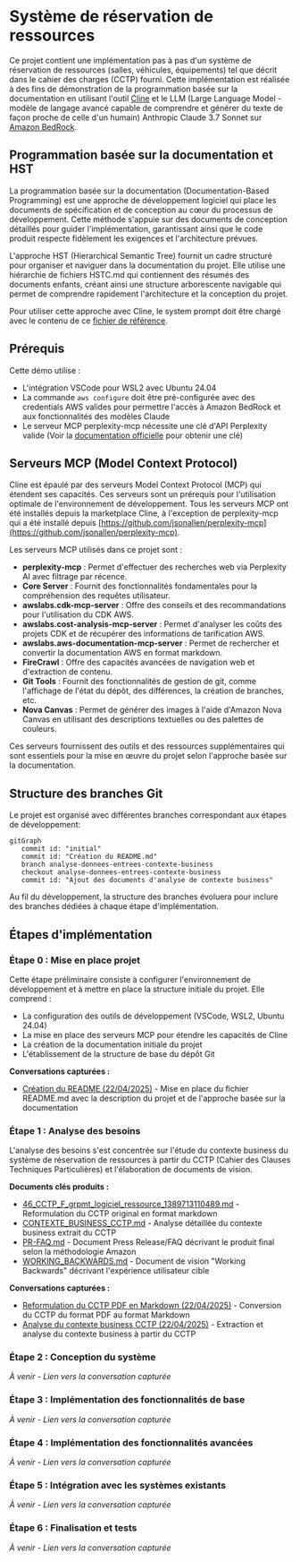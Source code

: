 # Système de réservation de ressources

Ce projet contient une implémentation pas à pas d'un système de réservation de ressources (salles, véhicules, équipements) tel que décrit dans le cahier des charges (CCTP) fourni. Cette implémentation est réalisée à des fins de démonstration de la programmation basée sur la documentation en utilisant l'outil [Cline](https://github.com/cline/cline) et le LLM (Large Language Model - modèle de langage avancé capable de comprendre et générer du texte de façon proche de celle d'un humain) Anthropic Claude 3.7 Sonnet sur [Amazon BedRock](https://aws.amazon.com/fr/bedrock/claude/).

## Programmation basée sur la documentation et HST

La programmation basée sur la documentation (Documentation-Based Programming) est une approche de développement logiciel qui place les documents de spécification et de conception au cœur du processus de développement. Cette méthode s'appuie sur des documents de conception détaillés pour guider l'implémentation, garantissant ainsi que le code produit respecte fidèlement les exigences et l'architecture prévues.

L'approche HST (Hierarchical Semantic Tree) fournit un cadre structuré pour organiser et naviguer dans la documentation du projet. Elle utilise une hiérarchie de fichiers HSTC.md qui contiennent des résumés des documents enfants, créant ainsi une structure arborescente navigable qui permet de comprendre rapidement l'architecture et la conception du projet.

Pour utiliser cette approche avec Cline, le system prompt doit être chargé avec le contenu de ce [fichier de référence](https://github.com/jcjorel/cline-best-practices/blob/master/DOCUMENT_BASED_PROGRAMMING_SYSTEM_PROMPT.md).

## Prérequis

Cette démo utilise :
- L'intégration VSCode pour WSL2 avec Ubuntu 24.04
- La commande `aws configure` doit être pré-configurée avec des credentials AWS valides pour permettre l'accès à Amazon BedRock et aux fonctionnalités des modèles Claude
- Le serveur MCP perplexity-mcp nécessite une clé d'API Perplexity valide (Voir la [documentation officielle](https://docs.perplexity.ai/guides/getting-started) pour obtenir une clé)

## Serveurs MCP (Model Context Protocol)

Cline est épaulé par des serveurs Model Context Protocol (MCP) qui étendent ses capacités. Ces serveurs sont un prérequis pour l'utilisation optimale de l'environnement de développement. Tous les serveurs MCP ont été installés depuis la marketplace Cline, à l'exception de perplexity-mcp qui a été installé depuis [https://github.com/jsonallen/perplexity-mcp](https://github.com/jsonallen/perplexity-mcp).

Les serveurs MCP utilisés dans ce projet sont :

- **perplexity-mcp** : Permet d'effectuer des recherches web via Perplexity AI avec filtrage par récence.
- **Core Server** : Fournit des fonctionnalités fondamentales pour la compréhension des requêtes utilisateur.
- **awslabs.cdk-mcp-server** : Offre des conseils et des recommandations pour l'utilisation du CDK AWS.
- **awslabs.cost-analysis-mcp-server** : Permet d'analyser les coûts des projets CDK et de récupérer des informations de tarification AWS.
- **awslabs.aws-documentation-mcp-server** : Permet de rechercher et convertir la documentation AWS en format markdown.
- **FireCrawl** : Offre des capacités avancées de navigation web et d'extraction de contenu.
- **Git Tools** : Fournit des fonctionnalités de gestion de git, comme l'affichage de l'état du dépôt, des différences, la création de branches, etc.
- **Nova Canvas** : Permet de générer des images à l'aide d'Amazon Nova Canvas en utilisant des descriptions textuelles ou des palettes de couleurs.

Ces serveurs fournissent des outils et des ressources supplémentaires qui sont essentiels pour la mise en œuvre du projet selon l'approche basée sur la documentation.

## Structure des branches Git

Le projet est organisé avec différentes branches correspondant aux étapes de développement:

```mermaid
gitGraph
   commit id: "initial"
   commit id: "Création du README.md"
   branch analyse-donnees-entrees-contexte-business
   checkout analyse-donnees-entrees-contexte-business
   commit id: "Ajout des documents d'analyse de contexte business"
```

Au fil du développement, la structure des branches évoluera pour inclure des branches dédiées à chaque étape d'implémentation.

## Étapes d'implémentation

### Étape 0 : Mise en place projet

Cette étape préliminaire consiste à configurer l'environnement de développement et à mettre en place la structure initiale du projet. Elle comprend :
- La configuration des outils de développement (VSCode, WSL2, Ubuntu 24.04)
- La mise en place des serveurs MCP pour étendre les capacités de Cline
- La création de la documentation initiale du projet
- L'établissement de la structure de base du dépôt Git

**Conversations capturées :**
- [Création du README (22/04/2025)](coding_assistant/captured_chats/20250422-0822-readme_creation.md) - Mise en place du fichier README.md avec la description du projet et de l'approche basée sur la documentation

### Étape 1 : Analyse des besoins

L'analyse des besoins s'est concentrée sur l'étude du contexte business du système de réservation de ressources à partir du CCTP (Cahier des Clauses Techniques Particulières) et l'élaboration de documents de vision.

**Documents clés produits :**
- [46_CCTP_F_grpmt_logiciel_ressource_1389713110489.md](doc/46_CCTP_F_grpmt_logiciel_ressource_1389713110489.md) - Reformulation du CCTP original en format markdown
- [CONTEXTE_BUSINESS_CCTP.md](doc/CONTEXTE_BUSINESS_CCTP.md) - Analyse détaillée du contexte business extrait du CCTP
- [PR-FAQ.md](doc/PR-FAQ.md) - Document Press Release/FAQ décrivant le produit final selon la méthodologie Amazon
- [WORKING_BACKWARDS.md](doc/WORKING_BACKWARDS.md) - Document de vision "Working Backwards" décrivant l'expérience utilisateur cible

**Conversations capturées :**
- [Reformulation du CCTP PDF en Markdown (22/04/2025)](coding_assistant/captured_chats/20250422-1016-reformulation_cctp_pdf_en_markdown.md) - Conversion du CCTP du format PDF au format Markdown
- [Analyse du contexte business CCTP (22/04/2025)](coding_assistant/captured_chats/20250422-1031-analyse_contexte_business_cctp.md) - Extraction et analyse du contexte business à partir du CCTP

### Étape 2 : Conception du système

*À venir - Lien vers la conversation capturée*

### Étape 3 : Implémentation des fonctionnalités de base

*À venir - Lien vers la conversation capturée*

### Étape 4 : Implémentation des fonctionnalités avancées

*À venir - Lien vers la conversation capturée*

### Étape 5 : Intégration avec les systèmes existants

*À venir - Lien vers la conversation capturée*

### Étape 6 : Finalisation et tests

*À venir - Lien vers la conversation capturée*
